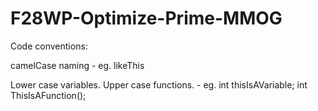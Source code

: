 # F28WP-Optimize-Prime-MMOG



Code conventions:

camelCase naming - eg. likeThis

Lower case variables. Upper case functions. - eg. int thisIsAVariable; int ThisIsAFunction();
